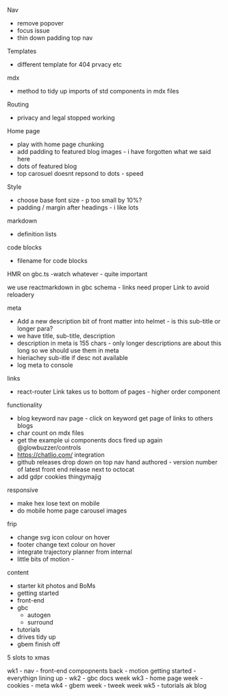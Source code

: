 Nav
  * remove popover
  * focus issue
  * thin down padding top nav

Templates
* different template for 404 prvacy etc


mdx
* method to tidy up imports of std components in mdx files

Routing
* privacy and legal stopped working



Home page
* play with home page chunking
* add padding to featured blog images - i have forgotten what we said here
* dots of featured blog
* top carosuel doesnt repsond to dots - speed


Style
* choose base font size - p too small by 10%?
* padding / margin after headings - i like lots

markdown
* definition lists


code blocks
* filename for code blocks

HMR on gbc.ts -watch whatever - quite important

we use reactmarkdown in gbc schema - links need proper Link to avoid reloadery


meta
* Add a new description bit of front matter into helmet - is this sub-title or longer para?
* we have title, sub-title, description
* description in meta is 155 chars - only longer descriptions are about this long so we should use them in meta
* hieriachey sub-itle if desc not available
* log meta to console

links
* react-router Link takes us to bottom of pages - higher order component


functionality

* blog keyword nav page - click on keyword get page of links to others blogs
* char count on mdx files
* get the example ui components docs fired up again @glowbuzzer/controls
* https://chatlio.com/ integration
* github releases drop down on top nav hand authored - version number of latest front end release next to octocat 
* add gdpr cookies thingymajig

responsive
* make hex lose text on mobile
* do mobile home page carousel images


frip
* change svg icon colour on hover
* footer change text colour on hover
* integrate trajectory planner from internal
* little bits of motion - 



content
* starter kit photos and BoMs
* getting started
* front-end
* gbc
  * autogen
  * surround
* tutorials
* drives tidy up
* gbem finish off



5 slots to xmas

wk1 - nav - front-end compopnents back - motion getting started - everythign lining up - 
wk2 - gbc docs week
wk3 - home page week - cookies - meta
wk4 - gbem week - tweek week
wk5 - tutorials
ak blog
